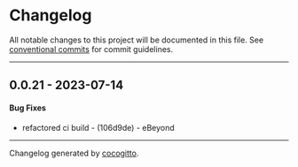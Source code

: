 # Changelog
All notable changes to this project will be documented in this file. See [conventional commits](https://www.conventionalcommits.org/) for commit guidelines.

- - -
## 0.0.21 - 2023-07-14
#### Bug Fixes
- refactored ci build - (106d9de) - eBeyond

- - -

Changelog generated by [cocogitto](https://github.com/cocogitto/cocogitto).